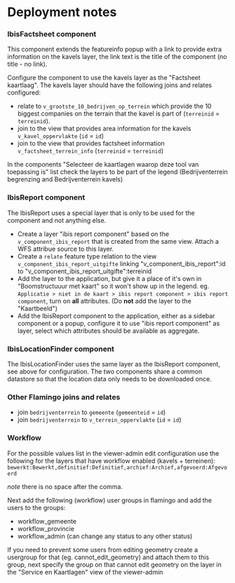 # Deployment notes

### IbisFactsheet component

This component extends the featureinfo popup with a link to provide extra information on
the kavels layer, the link text is the title of the component (no title - no link).

Configure the component to use the kavels layer as the "Factsheet kaartlaag".
The kavels layer should have the following joins and relates configured:

  - relate to `v_grootste_10_bedrijven_op_terrein` which provide the 10 biggest 
    companies on the terrain that the kavel is part of (`terreinid` = `terreinid`).
  - join to the view that provides area information for the kavels `v_kavel_oppervlakte` (`id` = `id`)
  - join to the view that provides factsheet information `v_factsheet_terrein_info` (`terreinid` = `terreinid`)

In the components "Selecteer de kaartlagen waarop deze tool van toepassing is" list 
check the layers to be part of the legend (Bedrijventerrein begrenzing and Bedrijventerrein kavels)

### IbisReport component

The IbisReport uses a special layer that is only to be used for the component
and not anything else.

  - Create a layer "ibis report component" based on the `v_component_ibis_report`
    that is created from the same view. Attach a WFS attribue source to this layer.
  - Create a `relate` feature type relation to the view `v_component_ibis_report_uitgifte`
    linking "v_component_ibis_report":id to "v_component_ibis_report_uitgifte":terreinid
  - Add the layer to the application, but give it a place of it's own in
    "Boomstructuuur met kaart" so it won't show up in the legend. eg.
    `Applicatie > niet in de kaart > ibis report component > ibis report component`,
    turn on __all__ attributes. (Do __not__ add the layer to the "Kaartbeeld")
  - Add the IbisReport component to the application, either as a sidebar component 
    or a popup, configure it to use "ibis report component" as layer, select
    which attributes should be available as aggregate.

### IbisLocationFinder component

The IbisLocationFinder uses the same layer as the IbisReport component, see above
for configuration. The two components share a common datastore so that the location
data only needs to be downloaded once.

### Other Flamingo joins and relates

  - join `bedrijventerrein` to `gemeente` (`gemeenteid` = `id`)
  - join `bedrijventerrein` to `v_terrein_oppervlakte` (`id` = `id`)

### Workflow

For the possible values list in the viewer-admin edit configuration use the
following for the layers that have workflow enabled (kavels + terreinen):
`bewerkt:Bewerkt,definitief:Definitief,archief:Archief,afgevoerd:Afgevoerd`

_note_ there is no space after the comma.

Next add the following (workflow) user groups in flamingo and add the users to the groups:
 - workflow_gemeente
 - workflow_provincie
 - workflow_admin (can change any status to any other status)

If you need to prevent some users from editing geometry create a usergroup for
that (eg. cannot_edit_geometry) and attach them to this group, next specify the
group on that cannot edit geometry on the layer in the "Service en Kaartlagen"
view of the viewer-admin

